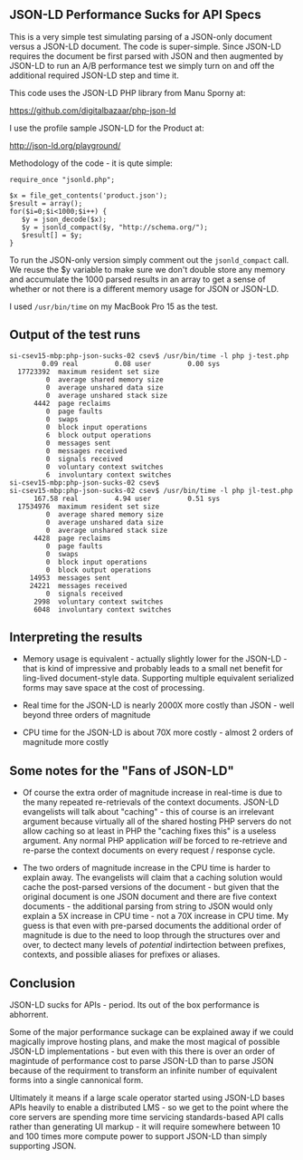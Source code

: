 
JSON-LD Performance Sucks for API Specs
---------------------------------------

This is a very simple test simulating parsing of a JSON-only document versus a JSON-LD
document.  The code is super-simple.  Since JSON-LD requires the document be first parsed
with JSON and then augmented by JSON-LD to run an A/B performance test we simply turn 
on and off the additional required JSON-LD step and time it.

This code uses the JSON-LD PHP library from Manu Sporny at:

https://github.com/digitalbazaar/php-json-ld

I use the profile sample JSON-LD for the Product at:

http://json-ld.org/playground/

Methodology of the code - it is qute simple:

    require_once "jsonld.php";

    $x = file_get_contents('product.json');
    $result = array();
    for($i=0;$i<1000;$i++) {
       $y = json_decode($x);
       $y = jsonld_compact($y, "http://schema.org/");
       $result[] = $y;
    }

To run the JSON-only version simply comment out the `jsonld_compact` call.
We reuse the $y variable to make sure we don't double store any memory 
and accumulate the 1000 parsed results in an array to get a sense of whether
or not there is a different memory usage for JSON or JSON-LD.

I used `/usr/bin/time` on my MacBook Pro 15 as the test.

Output of the test runs
-----------------------

    si-csev15-mbp:php-json-sucks-02 csev$ /usr/bin/time -l php j-test.php
            0.09 real         0.08 user         0.00 sys
      17723392  maximum resident set size
             0  average shared memory size
             0  average unshared data size
             0  average unshared stack size
          4442  page reclaims
             0  page faults
             0  swaps
             0  block input operations
             6  block output operations
             0  messages sent
             0  messages received
             0  signals received
             0  voluntary context switches
             6  involuntary context switches
    si-csev15-mbp:php-json-sucks-02 csev$ 
    si-csev15-mbp:php-json-sucks-02 csev$ /usr/bin/time -l php jl-test.php
          167.58 real         4.94 user         0.51 sys
      17534976  maximum resident set size
             0  average shared memory size
             0  average unshared data size
             0  average unshared stack size
          4428  page reclaims
             0  page faults
             0  swaps
             0  block input operations
             0  block output operations
         14953  messages sent
         24221  messages received
             0  signals received
          2998  voluntary context switches
          6048  involuntary context switches


Interpreting the results
------------------------

* Memory usage is equivalent - actually slightly lower for the JSON-LD - 
that is kind of impressive and probably leads to a small net benefit for 
ling-lived document-style data.   Supporting multiple equivalent 
serialized forms may save space at the cost of processing.

* Real time for the JSON-LD is nearly 2000X more costly than JSON - well beyond
three orders of magnitude

* CPU time for the JSON-LD is about 70X more costly - almost 2 orders of 
magnitude more costly

Some notes for the "Fans of JSON-LD"
------------------------------------

* Of course the extra order of magnitude increase in real-time 
is due to the many repeated re-retrievals of the context documents.
JSON-LD evangelists will talk about "caching" - this of course is an irrelevant argument
because virtually all of the shared hosting PHP servers do not allow caching so at 
least in PHP the "caching fixes this" is a useless argument.  Any normal PHP application 
*will* be forced to re-retrieve and re-parse the context documents on every 
request / response cycle.

* The two orders of magnitude increase in the CPU time is harder to explain away.
The evangelists will claim that a caching solution would cache the post-parsed 
versions of the document - but given that the original document is one JSON document
and there are five context documents - the additional parsing from string to JSON
would only explain a 5X increase in CPU time - not a 70X increase in CPU time.  My guess
is that even with pre-parsed documents the additional order of magnitude is due to the
need to loop through the structures over and over, to dectect many levels of *potential*
indirtection between prefixes, contexts, and possible aliases for prefixes or aliases.

Conclusion
----------

JSON-LD sucks for APIs - period.   Its out of the box performance is abhorrent.  

Some of the major performance suckage can be explained away if we could magically 
improve hosting plans, and make the most magical of possible JSON-LD implementations - but 
even with this there is over an order of magintude of performance cost to parse 
JSON-LD than to parse JSON because of the requirment to transform an infinite number 
of equivalent forms into a single cannonical form.

Ultimately it means if a large scale operator started using JSON-LD bases APIs heavily 
to enable a distributed LMS - so we get to the point where the core servers are spending
more time servicing standards-based API calls rather than generating UI markup - it will
require somewhere between 10 and 100 times more compute power to support JSON-LD than simply
supporting JSON.









